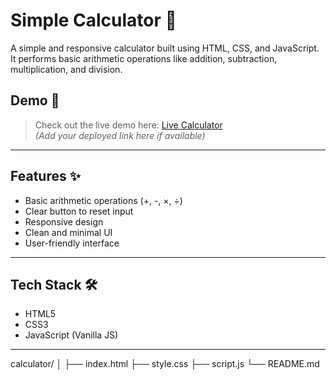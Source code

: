 # Simple Calculator 🔢

A simple and responsive calculator built using HTML, CSS, and JavaScript. It performs basic arithmetic operations like addition, subtraction, multiplication, and division.

## Demo 🚀

> Check out the live demo here: [Live Calculator](#)  
*(Add your deployed link here if available)*

---

## Features ✨

- Basic arithmetic operations (+, -, ×, ÷)
- Clear button to reset input
- Responsive design
- Clean and minimal UI
- User-friendly interface

---

## Tech Stack 🛠️

- HTML5
- CSS3
- JavaScript (Vanilla JS)

---

calculator/
│
├── index.html
├── style.css
├── script.js
└── README.md
